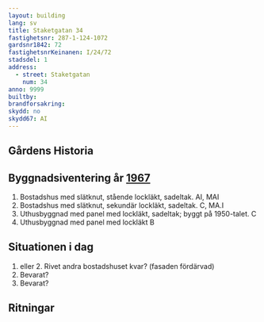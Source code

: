 ```yaml
---
layout: building
lang: sv
title: Staketgatan 34
fastighetsnr: 287-1-124-1072
gardsnr1842: 72
fastighetsnrKeinanen: I/24/72
stadsdel: 1
address:
  - street: Staketgatan
    num: 34
anno: 9999
builtby:
brandforsakring:
skydd: no
skydd67: AI
---
```

## Gårdens Historia


## Byggnadsiventering år <a href="/sources/keinanen_karki.pdf">1967</a>
1. Bostadshus med slätknut, stående lockläkt, sadeltak. AI, MAI
2. Bostadshus med slätknut, sekundär lockläkt, sadeltak. C, MA.I
3. Uthusbyggnad med panel med lockläkt, sadeltak; byggt på 1950-talet. C
4. Uthusbyggnad med panel med lockläkt B


## Situationen i dag
1. eller 2. Rivet andra bostadshuset kvar? (fasaden fördärvad)
3. Bevarat?
4. Bevarat?


## Ritningar
